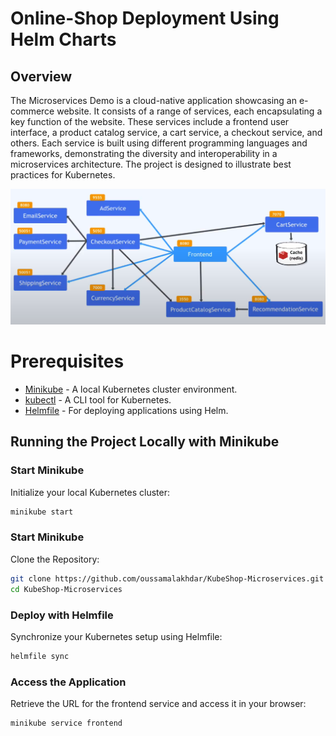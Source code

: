 # Online-Shop Deployment Using Helm Charts

## Overview
The Microservices Demo is a cloud-native application showcasing an e-commerce website. It consists of a range of services, each encapsulating a key function of the website. These services include a frontend user interface, a product catalog service, a cart service, a checkout service, and others. Each service is built using different programming languages and frameworks, demonstrating the diversity and interoperability in a microservices architecture. The project is designed to illustrate best practices for Kubernetes.

![My Image](diagram.png)

# Prerequisites
- [Minikube](https://minikube.sigs.k8s.io/docs/start/) - A local Kubernetes cluster environment.
- [kubectl](https://kubernetes.io/docs/tasks/tools/) - A CLI tool for Kubernetes.
- [Helmfile](https://github.com/roboll/helmfile) - For deploying applications using Helm.

## Running the Project Locally with Minikube

### Start Minikube
Initialize your local Kubernetes cluster:
```bash
minikube start
```

### Start Minikube
Clone the Repository:
```bash
git clone https://github.com/oussamalakhdar/KubeShop-Microservices.git
cd KubeShop-Microservices
```

### Deploy with Helmfile
Synchronize your Kubernetes setup using Helmfile:
```bash
helmfile sync
```

### Access the Application
Retrieve the URL for the frontend service and access it in your browser:
```bash
minikube service frontend
```







